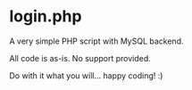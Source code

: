 # login.php
A very simple PHP script with MySQL backend.

All code is as-is. No support provided.

Do with it what you will... happy coding! :)